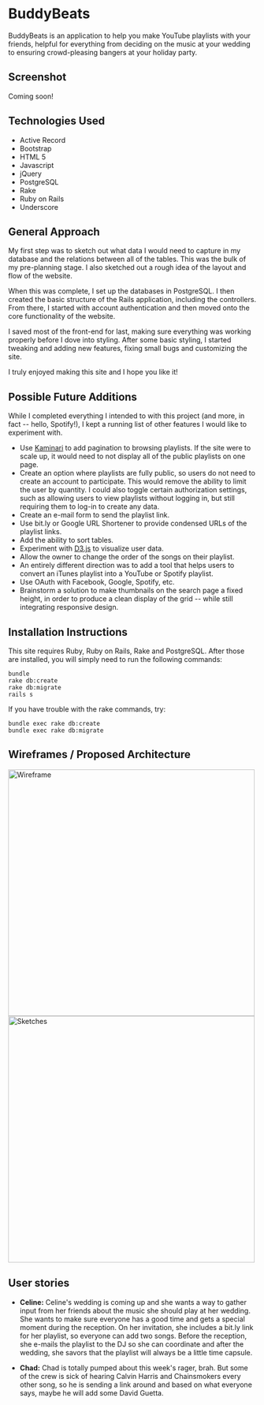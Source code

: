 # BuddyBeats

BuddyBeats is an application to help you make YouTube playlists with your friends, helpful for everything from deciding on the music at your wedding to ensuring crowd-pleasing bangers at your holiday party.

## Screenshot

Coming soon!

## Technologies Used
 * Active Record
 * Bootstrap
 * HTML 5
 * Javascript
 * jQuery
 * PostgreSQL
 * Rake
 * Ruby on Rails
 * Underscore

## General Approach

My first step was to sketch out what data I would need to capture in my database and the relations between all of the tables. This was the bulk of my pre-planning stage. I also sketched out a rough idea of the layout and flow of the website.

When this was complete, I set up the databases in PostgreSQL. I then created the basic structure of the Rails application, including the controllers. From there, I started with account authentication and then moved onto the core functionality of the website.

I saved most of the front-end for last, making sure everything was working properly before I dove into styling. After some basic styling, I started tweaking and adding new features, fixing small bugs and customizing the site.

I truly enjoyed making this site and I hope you like it!

## Possible Future Additions

While I completed everything I intended to with this project (and more, in fact -- hello, Spotify!), I kept a running list of other features I would like to experiment with.

 * Use [Kaminari](https://github.com/amatsuda/kaminari) to add pagination to browsing playlists. If the site were to scale up, it would need to not display all of the public playlists on one page.
 * Create an option where playlists are fully public, so users do not need to create an account to participate. This would remove the ability to limit the user by quantity. I could also toggle certain authorization settings, such as allowing users to view playlists without logging in, but still requiring them to log-in to create any data.
 * Create an e-mail form to send the playlist link.
 * Use bit.ly or Google URL Shortener to provide condensed URLs of the playlist links.
 * Add the ability to sort tables.
 * Experiment with [D3.js](http://d3js.org/) to visualize user data.
 * Allow the owner to change the order of the songs on their playlist.
 * An entirely different direction was to add a tool that helps users to convert an iTunes playlist into a YouTube or Spotify playlist.
 * Use OAuth with Facebook, Google, Spotify, etc.
 * Brainstorm a solution to make thumbnails on the search page a fixed height, in order to produce a clean display of the grid -- while still integrating responsive design.

## Installation Instructions

This site requires Ruby, Ruby on Rails, Rake and PostgreSQL. After those are installed, you will simply need to run the following commands:

```
bundle
rake db:create
rake db:migrate
rails s
```

If you have trouble with the rake commands, try:

```
bundle exec rake db:create
bundle exec rake db:migrate
```

## Wireframes / Proposed Architecture

<img src="https://i.imgsafe.org/5a287f5.jpg" alt="Wireframe" width="500px">

<img src="https://i.imgsafe.org/5798c53.jpg" alt="Sketches" width="500px">

## User stories
  * **Celine:** Celine's wedding is coming up and she wants a way to gather input from her friends about the music she should play at her wedding. She wants to make sure everyone has a good time and gets a special moment during the reception. On her invitation, she includes a bit.ly link for her playlist, so everyone can add two songs. Before the reception, she e-mails the playlist to the DJ so she can coordinate and after the wedding, she savors that the playlist will always be a little time capsule.

  * **Chad:** Chad is totally pumped about this week's rager, brah. But some of the crew is sick of hearing Calvin Harris and Chainsmokers every other song, so he is sending a link around and based on what everyone says, maybe he will add some David Guetta.
